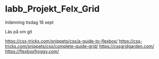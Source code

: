 # labb_Projekt_Felx_Grid
Inlämning tisdag 18 sept


Läs på om git

https://css-tricks.com/snippets/css/a-guide-to-flexbox/
https://css-tricks.com/snippets/css/complete-guide-grid/
https://cssgridgarden.com/
https://flexboxfroggy.com/

